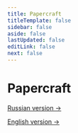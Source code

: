 ```yaml
---
title: Papercraft
titleTemplate: false
sidebar: false
aside: false
lastUpdated: false
editLink: false
next: false
---
```


# Papercraft

[Russian version →](/ru/)

[English version →](/en/)
